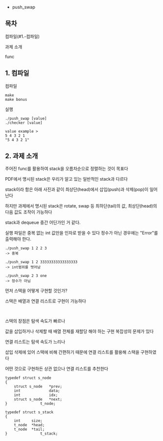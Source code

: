 * push_swap

## 목차
컴파일(#1.-컴파일)

과제 소개

func

## 1. 컴파일
컴파일
```
make
make bonus
```
실행
```
./push_swap [value]
./checker [value]

value example >
5 4 3 2 1
"5 4 3 2 1"
```

## 2. 과제 소개
주어진 func를 활용하여 stack을 오름차순으로 정렬하는 것이 목표다

PDF에서 명시된 stack은 우리가 알고 있는 일반적인 stack과 다르다 

stack이라 함은 아래 사진과 같이 최상단(head)에서 삽입(push)과  삭제(pop)이 일어난다

하지만 과제에서 명시된 stack은 rotate, swap 등 최하단(tail)의 값, 최상단(head)의 다음 값도 조작이 가능하다

stack과 dequeue 중간 어딘가인 거 같다.

실행 파일은 중복 없는 int 값만을 인자로 받을 수 있다 정수가 아닌 경우에는 "Error"를 출력해야 한다.

```
./push_swap 1 2 2 3
-> 중복
 
./push_swap 1 2 33333333333333333
-> int범위를 벗어남

./push_swap 2 3 one
-> 정수가 아님
```
먼저 스택을 어떻게 구현할 것인가?

스택은 배열과 연결 리스트로 구현이 가능하다

​

스택의 장점은 탐색 속도가 빠르나 

값을 삽입하거나 삭제할 때 배열 전체를 재할당 해야 하는 구현 복잡성의 문제가 있다

연결 리스트는 탐색 속도가 느리나 

삽입 삭제에 있어 스택에 비해 간편하기 때문에 연결 리스트를 활용해 스택을 구현하였다

어떤 것으로 구현하든 상관 없으나 연결 리스트를 추천한다

```
typedef struct s_node
{
	struct s_node	*prev;
	int				data;
	int				idx;
	struct s_node	*next;
}				t_node;

typedef struct s_stack
{
	int		size;
	t_node	*head;
	t_node	*tail;
}				t_stack;
```

